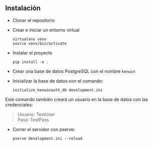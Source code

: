 ## Instalación

- Clonar el repositorio


- Crear e iniciar un entorno virtual

  `virtualenv venv`  
  `source venv/bin/activate`


- Instalar el proyecto

  `pip install -e .`


- Crear una base de datos PostgreSQL con el nombre `kenwin`


- Inicializar la base de datos con el comando: 

  `initialize_kenwinauth_db development.ini`

Este comando también creará un usuario en la base de datos con las credenciales:

  > Usuario: TestUser  
  > Pass: TestPass 


- Correr el servidor con pserve:

  `pserve development.ini --reload`
